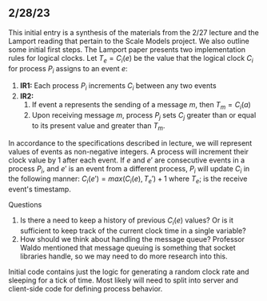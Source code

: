 ## 2/28/23
This initial entry is a synthesis of the materials from the 2/27 lecture and the Lamport reading that pertain to the Scale Models project. We also outline some initial first steps.
The Lamport paper presents two implementation rules for logical clocks. Let $T_e = C_i(e)$ be the value that the logical clock $C_i$ for process $P_i$ assigns to an event $e$:

1. **IR1:** Each process $P_i$ increments $C_i$ between any two events
2. **IR2:**
   1. If event a represents the sending of a message $m$, then $T_m = C_i(a)$
   2. Upon receiving message $m$, process $P_j$ sets $C_j$ greater than or equal to its present value and greater than $T_m$.

In accordance to the specifications described in lecture, we will represent values of events as non-negative integers. A process will increment their clock value by 1 after each event. If $e$ and $e'$ are consecutive events in a process $P_i$, and $e'$ is an event from a different process, $P_i$ will update $C_i$ in the following manner:
$C_i(e') = max(C_i(e), T_e') + 1$
where $T_e$; is the receive event's timestamp.

Questions
1. Is there a need to keep a history of previous $C_i(e)$ values? Or is it sufficient to keep track of the current clock time in a single variable?
2. How should we think about handling the message queue? Professor Waldo mentioned that message queuing is something that socket libraries handle, so we may need to do more research into this.

Initial code contains just the logic for generating a random clock rate and sleeping for a tick of time. Most likely will need to split into server and client-side code for defining process behavior.

